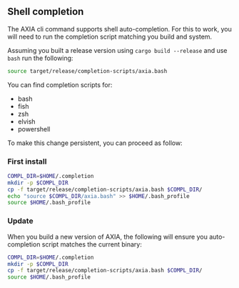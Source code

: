 
## Shell completion

The AXIA cli command supports shell auto-completion. For this to work, you will need to run the completion script matching you build and system.

Assuming you built a release version using `cargo build --release` and use `bash` run the following:

```bash
source target/release/completion-scripts/axia.bash
```

You can find completion scripts for:

- bash
- fish
- zsh
- elvish
- powershell

To make this change persistent, you can proceed as follow:

### First install

```bash
COMPL_DIR=$HOME/.completion
mkdir -p $COMPL_DIR
cp -f target/release/completion-scripts/axia.bash $COMPL_DIR/
echo "source $COMPL_DIR/axia.bash" >> $HOME/.bash_profile
source $HOME/.bash_profile
```

### Update

When you build a new version of AXIA, the following will ensure you auto-completion script matches the current binary:

```bash
COMPL_DIR=$HOME/.completion
mkdir -p $COMPL_DIR
cp -f target/release/completion-scripts/axia.bash $COMPL_DIR/
source $HOME/.bash_profile
```
